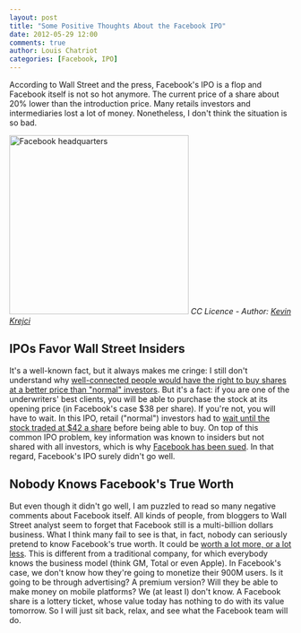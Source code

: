 ```yaml
---
layout: post
title: "Some Positive Thoughts About the Facebook IPO"
date: 2012-05-29 12:00
comments: true
author: Louis Chatriot
categories: [Facebook, IPO]
---
```



According to Wall Street and the press, Facebook's IPO is a flop and Facebook itself is not so hot anymore.
The current price of a share about 20% lower than the introduction price. 
Many retails investors and intermediaries lost a lot of money.
Nonetheless, I don't think the situation is so bad.


<a href="http://www.flickr.com/photos/kevinkrejci/7218818780/" target="_blank"><img alt="Facebook headquarters" src="http://farm6.staticflickr.com/5320/7218818780_9507a57365_n.jpg" height="320px" width="320px"></a>
_CC Licence - Author: [Kevin Krejci](http://www.flickr.com/photos/kevinkrejci/)_


## IPOs Favor Wall Street Insiders
It's a well-known fact, but it always makes me cringe: I still don't
understand why [well-connected people would have the right to buy shares
at a better price than "normal" investors](http://www.huffingtonpost.com/daniel-dicker/facebook-retail-investors_b_1549602.html). 
But it's a fact: if you are one of the underwriters' best clients, you
will be able to purchase the stock at its opening price (in Facebook's
case $38 per share). If you're not, you will have to wait. In this IPO,
retail ("normal") investors had to [wait until the stock traded at $42 a
share](http://www.cnbc.com/id/47043815//) before being able to buy. On
top of this common IPO problem, key information was known to insiders but not
shared with all investors, which is why [Facebook has been sued](http://news.cnet.com/8301-1023_3-57439918-93/facebook-zuckerberg-sued-over-ipo/). 
In that regard, Facebook's IPO surely didn't go well.


## Nobody Knows Facebook's True Worth
But even though it didn't go well, I am puzzled to read so many negative
comments about Facebook itself. All kinds of people, from bloggers to
Wall Street analyst seem to forget that Facebook still is a
multi-billion dollars business. What I think many fail to see is that,
in fact, nobody can seriously pretend to know Facebook's true worth. It
could be [worth a lot more, or a lot less](http://cdixon.org/2012/05/15/facebooks-business-model/). 
This is different from a traditional company, for which everybody knows
the business model (think GM, Total or even Apple). In Facebook's case,
we don't know how they're going to monetize their 900M users. Is it
going to be through advertising? A premium version? Will they be able to
make money on mobile platforms? We (at least I) don't know. A Facebook share is a lottery 
ticket, whose value today has nothing to do with its value tomorrow. So I will 
just sit back, relax, and see what the Facebook team will do. 
